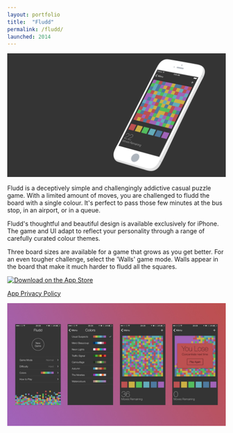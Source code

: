 ```yaml
---
layout: portfolio
title:  "Fludd"
permalink: /fludd/
launched: 2014
---
```


<div class="post-image"><img src="/assets/images/portfolio/fludd/hero2.jpg"></div>

Fludd is a deceptively simple and challengingly addictive casual puzzle game. With a limited amount of moves, you are challenged to fludd the board with a single colour. It's perfect to pass those few minutes at the bus stop, in an airport, or in a queue.

Fludd's thoughtful and beautiful design is available exclusively for iPhone. The game and UI adapt to reflect your personality through a range of carefully curated colour themes.

Three board sizes are available for a game that grows as you get better. For an even tougher challenge, select the 'Walls' game mode. Walls appear in the board that make it much harder to fludd all the squares.

<a class="app-store-link" href="https://apps.apple.com/us/app/fludd/id903706432?itsct=apps_box&amp;itscg=30200"><img src="https://tools.applemediaservices.com/api/badges/download-on-the-app-store/black/en-US?size=250x83&amp;releaseDate=1407110400&h=b47175bd6fde1f675e330f3da9d495bc" alt="Download on the App Store"></a>

[App Privacy Policy](/privacy-policy)

<div class="post-image"><img src="/assets/images/portfolio/fludd/fludd-ui.jpg"></div>
